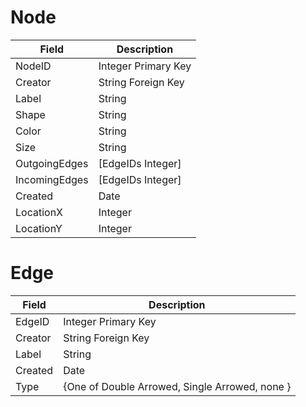 # Node  

| Field | Description  |
| ------| ------------ |
| NodeID | Integer Primary Key |
| Creator | String Foreign Key |
| Label | String |
| Shape | String |
| Color | String |
| Size | String |
| OutgoingEdges | [EdgeIDs Integer] |
| IncomingEdges | [EdgeIDs Integer] |
| Created | Date |
| LocationX | Integer |
| LocationY | Integer |

# Edge  

| Field | Description  |
| ------| ------------ |
| EdgeID | Integer Primary Key |
| Creator | String Foreign Key |
| Label | String |
| Created | Date |
| Type | {One of Double Arrowed, Single Arrowed, none } |
